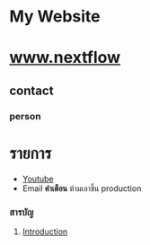 # My Website
# www.nextflow
## contact
### person
# รายการ
- [Youtube](https://youtube.com)
- Email
**คำเตือน** ห้ามเอาขึ้น production
### สารบัญ
1. [Introduction](PAGE1.md)
